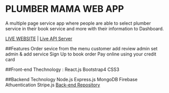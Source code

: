 # PLUMBER MAMA WEB APP

A multiple page service app where people are able to select plumber service in their book service and more with their information to Dashboard.

[LIVE WEBSITE](https://plumber-bd.web.app/) | [Live API Server](https://peaceful-harbor-44348.herokuapp.com/)


##Features
Order sevice from the menu 
customer add review
admin set admin & add service 
Sign Up to book order
Pay online using your credit card


##Front-end Thechnology :
React.js
Bootstrap4
CSS3



##Backend Technology
Node.js
Express.js
MongoDB
Firebase Athuentication
Stripe.js
[Back-end Repository](https://github.com/Porgramming-Hero-web-course/complete-website-server-nishat-1998)
